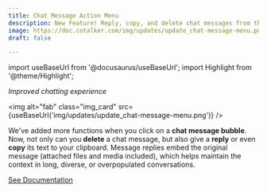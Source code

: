 ```yaml
---
title: Chat Message Action Menu
description: New Feature! Reply, copy, and delete chat messages from the new message bubble menu.
image: https://doc.cotalker.com/img/updates/update_chat-message-menu.png
draft: false

---
```


import useBaseUrl from '@docusaurus/useBaseUrl'; 
import Highlight from '@theme/Highlight';


<div class="card-demo">
<div class="card">
<div class="card__header">

<span className="hero__subtitle"><em>Improved chatting experience</em></span>

</div>
<div class="card__image">

<img alt="fab" class="img_card" src={useBaseUrl('img/updates/update_chat-message-menu.png')} />
<br/>

</div>
<div class="card__body">

We've added more functions when you click on a **chat message bubble**. Now, not only can you **delete** a chat message, but also give a **reply** or even **copy** its text to your clipboard. Message replies embed the original message (attached files and media included), which helps maintain the context in long, diverse, or overpopulated conversations.

</div>
<div class="card__footer">

<a class ="button button--secondary button--block" href="/docs/documentation/admin/admin_token">See Documentation</a>
<br/>

</div>
</div>
</div>
